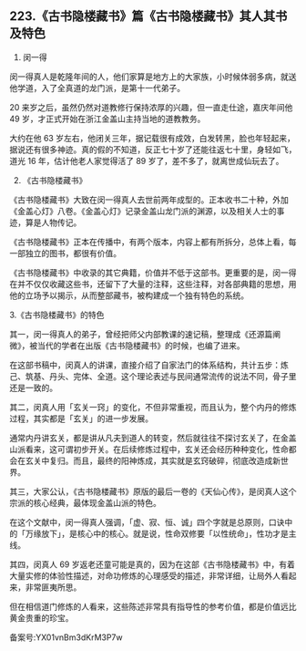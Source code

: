 ## 223.《古书隐楼藏书》篇《古书隐楼藏书》其人其书及特色
1. 闵一得


闵一得真人是乾隆年间的人，他们家算是地方上的大家族，小时候体弱多病，就送他学道，入了全真道的龙门派，是第十一代弟子。


20 来岁之后，虽然仍然对道教修行保持浓厚的兴趣，但一直走仕途，嘉庆年间他 49 岁，才正式开始在浙江金盖山主持当地的道教教务。


大约在他 63 岁左右，他闭关三年，据记载很有成效，白发转黑，脸也年轻起来，据说还有很多神迹。真的假的不知道，反正七十岁了还能往返七十里，身轻如飞，道光 16 年，估计他老人家觉得活了 89 岁了，差不多了，就离世成仙玩去了。


2. 《古书隐楼藏书》


《古书隐楼藏书》大致在闵一得真人去世前两年成型的。正本收书二十种，外加《金盖心灯》八卷。《金盖心灯》记录金盖山龙门派的渊源，以及相关人士的事迹，算是人物传记。


《古书隐楼藏书》正本在传播中，有两个版本，内容上都有所拆分，总体上看，每一部独立的图书，都很有价值。


《古书隐楼藏书》中收录的其它典籍，价值并不低于这部书。更重要的是，闵一得在并不仅仅收藏这些书，还留下了大量的注释，这些注释，对各部典籍的思想，用他的立场予以揭示，从而整部藏书，被构建成一个独有特色的系统。


3.《古书隐楼藏书》的特色


其一，闵一得真人的弟子，曾经把师父内部教课的速记稿，整理成《还源篇阐微》，被当代的学者在出版《古书隐楼藏书》的时候，也编了进来。


在这部书稿中，闵真人的讲课，直接介绍了自家法门的体系结构，共计五步：炼己、筑基、丹头、完体、全道。这个理论表述与民间通常流传的说法不同，骨子里还是一致的。


其二，闵真人用「玄关一窍」的变化，不但非常重视，而且认为，整个内丹的修炼过程，其实都是「玄关」的进一步发展。


通常内丹讲玄关，都是讲从凡夫到道人的转变，然后就往往不探讨玄关了，在金盖山派看来，这可谓初步开关。在后续修炼过程中，玄关还会经历种种变化，性命都会在玄关中复归。而且，最终的阳神炼成，其实就是玄窍破碎，彻底改造成新世界。


其三，大家公认，《古书隐楼藏书》原版的最后一卷的《天仙心传》，是闵真人这个宗派的核心经典，最体现金盖山派的特色。


在这个文献中，闵一得真人强调，「虚、寂、恒、诚」四个字就是总原则，口诀中的「万缘放下」，是核心中的核心。就是说，性命双修要「以性统命」，性功才是主线。


其四，闵真人 69 岁返老还童可能是真的，因为在这部《古书隐楼藏书》中，有着大量实修的体验性描述，对命功修炼的心理感受的描述，非常详细，让局外人看起来，非常匪夷所思。


但在相信道门修炼的人看来，这些陈述非常具有指导性的参考价值，都是价值远比黄金贵重的珍宝。


备案号:YX01vnBm3dKrM3P7w


